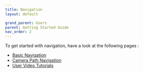 ```yaml
---
title: Navigation
layout: default

grand_parent: Users
parent: Getting Started Guide
nav_order: 2
---
```


To get started with navigation, have a look at the following pages :

- [Basic Navigation](/docs/users/navigation/basic-navigation)
- [Camera Path Navigation](/docs/users/navigation/camera-paths)
- [User Video Tutorials](/docs/tutorials/users)
